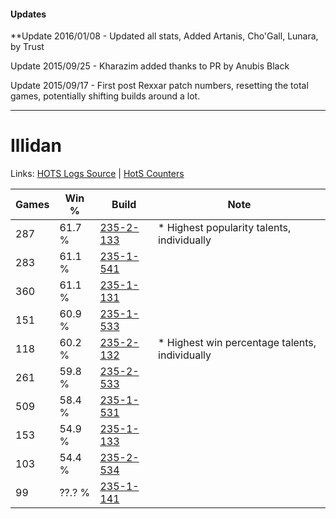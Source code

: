 #### Updates
**Update 2016/01/08 - Updated all stats, Added Artanis, Cho'Gall, Lunara, by Trust

Update 2015/09/25 - Kharazim added thanks to PR by Anubis Black

Update 2015/09/17 - First post Rexxar patch numbers, resetting the total games, potentially shifting builds around a lot.

***

# Illidan

Links: [HOTS Logs Source](https://www.hotslogs.com/Sitewide/HeroDetails?Hero=Illidan) | [HotS Counters](http://hotscounters.com/#/hero/Illidan)

Games  | Win %  | Build     | Note
-----  | -----  | -----     | ----
287    | 61.7 % | [235-2-133](http://www.heroesfire.com/hots/talent-calculator/illidan#l7g5) | * Highest popularity talents, individually
283    | 61.1 % | [235-1-541](http://www.heroesfire.com/hots/talent-calculator/illidan#l7Wr) | 
360    | 61.1 % | [235-1-131](http://www.heroesfire.com/hots/talent-calculator/illidan#l7QR) | 
151    | 60.9 % | [235-1-533](http://www.heroesfire.com/hots/talent-calculator/illidan#l7Wj) | 
118    | 60.2 % | [235-2-132](http://www.heroesfire.com/hots/talent-calculator/illidan#l7g4) | * Highest win percentage talents, individually
261    | 59.8 % | [235-2-533](http://www.heroesfire.com/hots/talent-calculator/illidan#l7mL) | 
509    | 58.4 % | [235-1-531](http://www.heroesfire.com/hots/talent-calculator/illidan#l7Wh) | 
153    | 54.9 % | [235-1-133](http://www.heroesfire.com/hots/talent-calculator/illidan#l7QT) | 
103    | 54.4 % | [235-2-534](http://www.heroesfire.com/hots/talent-calculator/illidan#l7mM) | 
99     | ??.? % | [235-1-141](http://www.heroesfire.com/hots/talent-calculator/illidan#l7Qb) | 
